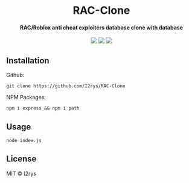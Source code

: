 
<h1 align="center">RAC-Clone</h1>
<h4 align="center">RAC/Roblox anti cheat exploiters database clone with database</h4>
<p align="center">
	<a href="https://github.com/I2rys/RAC-Clone/blob/main/LICENSE"><img src="https://img.shields.io/github/license/I2rys/RAC-Clone?style=flat-square"></img></a>
	<a href="https://github.com/I2rys/RAC-Clone/issues"><img src="https://img.shields.io/github/issues/I2rys/RAC-Clone.svg"></img></a>
	<a href="https://nodejs.org/"><img src="https://img.shields.io/badge/-Nodejs-green?style=flat-square&logo=Node.js"></img></a>
</p>


## Installation
Github:

    git clone https://github.com/I2rys/RAC-Clone

NPM Packages:

    npm i express && npm i path
    
## Usage

    node index.js

## License
MIT © I2rys
